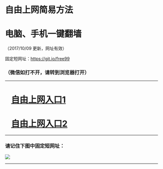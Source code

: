 ﻿# 自由上网简易方法

# 电脑、手机一键翻墙

（2017/10/09 更新，网址有效）

固定短网址：https://git.io/free99

### （微信如打不开，请转到浏览器打开）


***





# &nbsp;&nbsp; <a href="http://ft528124358.fwq-tz-1001.info/fwqtz01.html?t=100900128208 " target="_blank">自由上网入口1</a>
# &nbsp;&nbsp; <a href="http://ft1609710548.fwq-tz-1002.info/fwqtz02.html?t=100900121652 " target="_blank">自由上网入口2</a>
***

### 请记住下图中固定短网址：

<img src="https://s3-us-west-2.amazonaws.com/fwq-1001/yjfq-20170905okok.png" /> 


***


